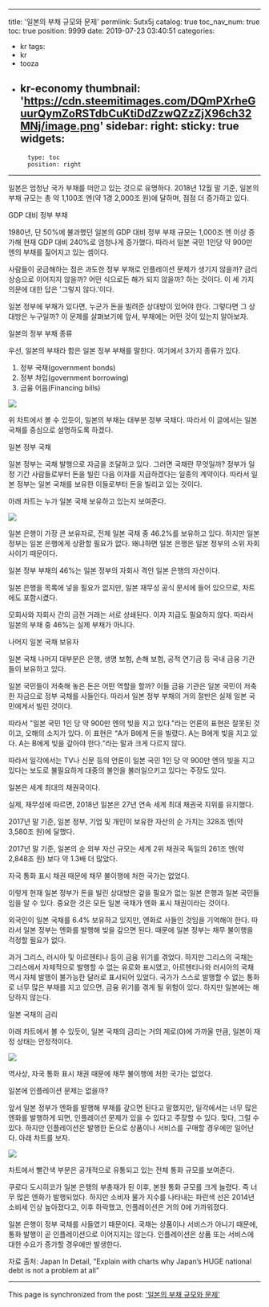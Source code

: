 
---
title: '일본의 부채 규모와 문제'
permlink: 5utx5j
catalog: true
toc_nav_num: true
toc: true
position: 9999
date: 2019-07-23 03:40:51
categories:
- kr
tags:
- kr
- tooza
- kr-economy
thumbnail: 'https://cdn.steemitimages.com/DQmPXrheGuurQymZoRSTdbCuKtiDdZzwQZzZjX96ch32MNj/image.png'
sidebar:
    right:
        sticky: true
widgets:
    -
        type: toc
        position: right
---


일본은 엄청난 국가 부채를 떠안고 있는 것으로 유명하다. 2018년 12월 말 기준, 일본의 부채 규모는 총 약 1,100조 엔(약 1경 2,000조 원)에 달하며, 점점 더 증가하고 있다.
​

GDP 대비 정부 부채​

1980년, 단 50%에 불과했던 일본의 GDP 대비 정부 부채 규모는 1,000조 엔 이상 증가해 현재 GDP 대비 240%로 엄청나게 증가했다. 따라서 일본 국민 1인당 약 900만 엔의 부채를 짊어지고 있는 셈이다.​

사람들이 궁금해하는 점은 과도한 정부 부채로 인플레이션 문제가 생기지 않을까? 금리 상승으로 이어지지 않을까? 어떤 식으로든 해가 되지 않을까? 하는 것이다. 이 세 가지 의문에 대한 답은 '그렇지 않다.'이다.​

일본 정부에 부채가 있다면, 누군가 돈을 빌려준 상대방이 있어야 한다. 그렇다면 그 상대방은 누구일까? 이 문제를 살펴보기에 앞서, 부채에는 어떤 것이 있는지 알아보자.
​

일본의 정부 부채 종류​

우선, 일본의 부채라 함은 일본 정부 부채를 말한다. 여기에서 3가지 종류가 있다.​

1. 정부 국채(government bonds)
2. 정부 차입(government borrowing)
3. 금융 어음(Financing bills)

![](https://cdn.steemitimages.com/DQmPXrheGuurQymZoRSTdbCuKtiDdZzwQZzZjX96ch32MNj/image.png)

위 차트에서 볼 수 있듯이, 일본의 부채는 대부분 정부 국채다. 따라서 이 글에서는 일본 국채를 중심으로 설명하도록 하겠다.
​

일본 정부 국채​

일본 정부는 국채 발행으로 자금을 조달하고 있다. 그러면 국채란 무엇일까? 정부가 일정 기간 사람들로부터 돈을 빌린 다음 이자를 지급하겠다는 일종의 계약이다. 따라서 일본 정부는 일본 국채를 보유한 이들로부터 돈을 빌리고 있는 것이다.​

아래 차트는 누가 일본 국채 보유하고 있는지 보여준다.

![](https://cdn.steemitimages.com/DQmTVSYM1KrCpxpBUTxwYsp9QcRRhYXv2aytod4pAAjeXYM/image.png)

일본 은행이 가장 큰 보유자로, 전체 일본 국채 중 46.2%를 보유하고 있다. 하지만 일본 정부는 일본 은행에게 상환할 필요가 없다. 왜냐하면 일본 은행은 일본 정부의 소위 자회사이기 때문이다.​

일본 정부 부채의 46%는 일본 정부의 자회사 격인 일본 은행의 자산이다.​

일본 은행을 목록에 넣을 필요가 없지만, 일본 재무성 공식 문서에 들어 있으므로, 차트에도 포함시켰다.​

모회사와 자회사 간의 금전 거래는 서로 상쇄된다. 이자 지급도 필요하지 않다. 따라서 일본의 부채 중 46%는 실제 부채가 아니다.
​

나머지 일본 국채 보유자​

일본 국채 나머지 대부분은 은행, 생명 보험, 손해 보험, 공적 연기금 등 국내 금융 기관들이 보유하고 있다.​

일본 국민들이 저축해 놓은 돈은 어떤 역할을 할까? 이들 금융 기관은 일본 국민이 저축한 자금으로 정부 국채를 사들인다. 따라서 일본 정부 부채의 거의 절반은 실제 일본 국민에게서 빌린 것이다.​

따라서 "일본 국민 1인 당 약 900만 엔의 빚을 지고 있다."라는 언론의 표현은 잘못된 것이고, 오해의 소지가 있다. 이 표현은 “A가 B에게 돈을 빌렸다. A는 B에게 빚을 지고 있다. A는 B에게 빚을 갚아야 한다.”라는 말과 크게 다르지 않다.​

따라서 일각에서는 TV나 신문 등의 언론이 일본 국민 1인 당 약 900만 엔의 빚을 지고 있다는 보도로 불필요하게 대중의 불안을 불러일으키고 있다는 주장도 있다.
​

일본은 세계 최대의 채권국이다.​

실제, 재무성에 따르면, 2018년 일본은 27년 연속 세계 최대 채권국 지위를 유지했다.​

2017년 말 기준, 일본 정부, 기업 및 개인이 보유한 자산의 순 가치는 328조 엔(약 3,580조 원)에 달했다.​

2017년 말 기준, 일본의 순 외부 자산 규모는 세계 2위 채권국 독일의 261조 엔(약 2,848조 원) 보다 약 1.3배 더 많았다.
​

자국 통화 표시 채권 때문에 채무 불이행에 처한 국가는 없었다.​

이렇게 현재 일본 정부가 돈을 빌린 상대방은 갚을 필요가 없는 일본 은행과 일본 국민들임을 알 수 있다. 중요한 것은 모든 일본 국채가 엔화 표시 채권이라는 것이다.​

외국인이 일본 국채를 6.4% 보유하고 있지만, 엔화로 사들인 것임을 기억해야 한다. 따라서 일본 정부는 엔화를 발행해 빚을 갚으면 된다. 때문에 일본 정부는 채무 불이행을 걱정할 필요가 없다.​

과거 그리스, 러시아 및 아르헨티나 등이 금융 위기를 겪었다. 하지만 그리스의 국채는 그리스에서 자체적으로 발행할 수 없는 유로화 표시였고, 아르헨티나와 러시아의 국채 역시 자체 발행이 불가능한 달러로 표시되어 있었다. 국가가 스스로 발행할 수 없는 통화로 너무 많은 부채를 지고 있으면, 금융 위기를 겪게 될 위험이 있다. 하지만 일본에는 해당하지 않는다.
​

일본 국채의 금리​

아래 차트에서 볼 수 있듯이, 일본 국채의 금리는 거의 제로(0)에 가까울 만큼, 일본이 재정 상태는 안정적이다.

![](https://cdn.steemitimages.com/DQmPcfovfQ8yEz6hVTeCukQNUzL1fTmQsbg7U4Nr3SPPL1v/image.png)

역사상, 자국 통화 표시 채권 때문에 채무 불이행에 처한 국가는 없었다.
​

일본에 인플레이션 문제는 없을까?​

앞서 일본 정부가 엔화를 발행해 부채를 갚으면 된다고 말했지만, 일각에서는 너무 많은 엔화를 발행하게 되면, 인플레이션 문제가 있을 수 있다고 주장할 수 있다. 맞다, 그럴 수 있다. 하지만 인플레이션은 발행한 돈으로 상품이나 서비스를 구매할 경우에만 일어난다. 아래 차트를 보자.

![](https://cdn.steemitimages.com/DQmTASwgkQ98sDjvb46NbbnKVbjUgCN5mhRLMPksmBotmBX/image.png)

차트에서 빨간색 부분은 공개적으로 유통되고 있는 전체 통화 규모를 보여준다.​

쿠로다 도시히코가 일본 은행의 부총재가 된 이후, 본원 통화 규모를 크게 늘렸다. 즉 너무 많은 엔화가 발행되었다. 하지만 소비자 물가 지수를 나타내는 파란색 선은 2014년 소비세 인상 높아졌다고, 이후 하락했고, 인플레이션은 거의 0에 가까워졌다.​

일본 은행이 정부 국채를 사들였기 때문이다. 국채는 상품이나 서비스가 아니기 때문에, 통화 발행이 곧 인플레이션으로 이어지지는 않는다. 인플레이션은 상품 또는 서비스에 대한 수요가 증가할 경우에만 발생한다.​

자료 출처: Japan In Detail, “Explain with charts why Japan’s HUGE national debt is not a problem at all”

- - -

This page is synchronized from the post: ['일본의 부채 규모와 문제'](https://steemit.com/@pius.pius/5utx5j)
